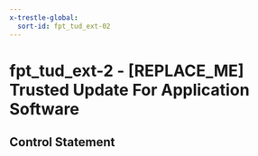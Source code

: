 ```yaml
---
x-trestle-global:
  sort-id: fpt_tud_ext-02
---
```


# fpt_tud_ext-2 - \[REPLACE_ME\] Trusted Update For Application Software

## Control Statement
